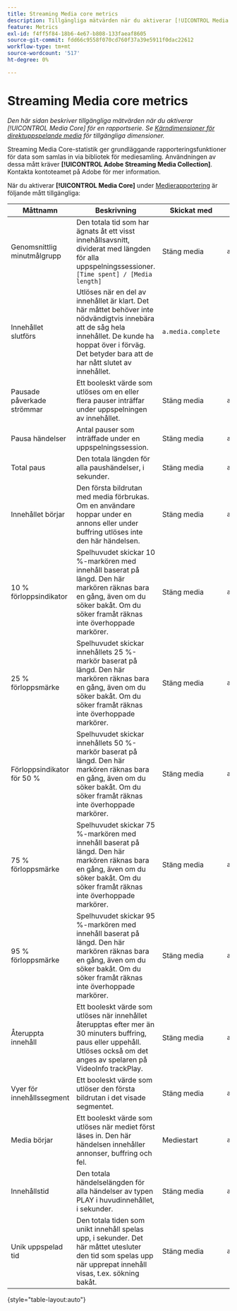 ```yaml
---
title: Streaming Media core metrics
description: Tillgängliga mätvärden när du aktiverar [!UICONTROL Media Core] för en rapportserie.
feature: Metrics
exl-id: f4ff5f84-18b6-4e67-b808-133faeaf8605
source-git-commit: fdd66c9558f070cd760f37a39e5911f0dac22612
workflow-type: tm+mt
source-wordcount: '517'
ht-degree: 0%

---
```


# Streaming Media core metrics

*Den här sidan beskriver tillgängliga mätvärden när du aktiverar [!UICONTROL Media Core] för en rapportserie. Se [Kärndimensioner för direktuppspelande media](../dimensions/sm-core.md) för tillgängliga dimensioner.*

Streaming Media Core-statistik ger grundläggande rapporteringsfunktioner för data som samlas in via bibliotek för mediesamling. Användningen av dessa mått kräver **[!UICONTROL Adobe Streaming Media Collection]**. Kontakta kontoteamet på Adobe för mer information.

När du aktiverar **[!UICONTROL Media Core]** under [Medierapportering](/help/admin/admin/c-manage-report-suites/c-edit-report-suites/media-management.md) är följande mått tillgängliga:

| Måttnamn | Beskrivning | Skickat med | Sammanhangsdatavariabel |
| --- | --- | --- | --- |
| Genomsnittlig minutmålgrupp | Den totala tid som har ägnats åt ett visst innehållsavsnitt, dividerat med längden för alla uppspelningssessioner.<br>`[Time spent] / [Media length]` | Stäng media | `a.media.averageMinuteAudience` |
| Innehållet slutförs | Utlöses när en del av innehållet är klart. Det här måttet behöver inte nödvändigtvis innebära att de såg hela innehållet. De kunde ha hoppat över i förväg. Det betyder bara att de har nått slutet av innehållet. | `a.media.complete` |
| Pausade påverkade strömmar | Ett booleskt värde som utlöses om en eller flera pauser inträffar under uppspelningen av innehållet. | Stäng media | `a.media.pause` |
| Pausa händelser | Antal pauser som inträffade under en uppspelningssession. | Stäng media | `a.media.pauseCount` |
| Total paus | Den totala längden för alla paushändelser, i sekunder. | Stäng media | `a.media.pauseTime` |
| Innehållet börjar | Den första bildrutan med media förbrukas. Om en användare hoppar under en annons eller under buffring utlöses inte den här händelsen. | Stäng media | `a.media.play` |
| 10 % förloppsindikator | Spelhuvudet skickar 10 %-markören med innehåll baserat på längd. Den här markören räknas bara en gång, även om du söker bakåt. Om du söker framåt räknas inte överhoppade markörer. | Stäng media | `a.media.progress10` |
| 25 % förloppsmärke | Spelhuvudet skickar innehållets 25 %-markör baserat på längd. Den här markören räknas bara en gång, även om du söker bakåt. Om du söker framåt räknas inte överhoppade markörer. | Stäng media | `a.media.progress25` |
| Förloppsindikator för 50 % | Spelhuvudet skickar innehållets 50 %-markör baserat på längd. Den här markören räknas bara en gång, även om du söker bakåt. Om du söker framåt räknas inte överhoppade markörer. | Stäng media | `a.media.progress50` |
| 75 % förloppsmärke | Spelhuvudet skickar 75 %-markören med innehåll baserat på längd. Den här markören räknas bara en gång, även om du söker bakåt. Om du söker framåt räknas inte överhoppade markörer. | Stäng media | `a.media.progress75` |
| 95 % förloppsmärke | Spelhuvudet skickar 95 %-markören med innehåll baserat på längd. Den här markören räknas bara en gång, även om du söker bakåt. Om du söker framåt räknas inte överhoppade markörer. | Stäng media | `a.media.progress95` |
| Återuppta innehåll | Ett booleskt värde som utlöses när innehållet återupptas efter mer än 30 minuters buffring, paus eller uppehåll. Utlöses också om det anges av spelaren på VideoInfo trackPlay. | Stäng media | `a.media.resume` |
| Vyer för innehållssegment | Ett booleskt värde som utlöser den första bildrutan i det visade segmentet. | Stäng media | `a.media.segmentView` |
| Media börjar | Ett booleskt värde som utlöses när mediet först läses in. Den här händelsen innehåller annonser, buffring och fel. | Mediestart | `a.media.view` |
| Innehållstid | Den totala händelselängden för alla händelser av typen PLAY i huvudinnehållet, i sekunder. | Stäng media | `a.media.timePlayed` |
| Unik uppspelad tid | Den totala tiden som unikt innehåll spelas upp, i sekunder. Det här måttet utesluter den tid som spelas upp när upprepat innehåll visas, t.ex. sökning bakåt. | Stäng media | `a.media.uniqueTimePlayed` |

{style="table-layout:auto"}
